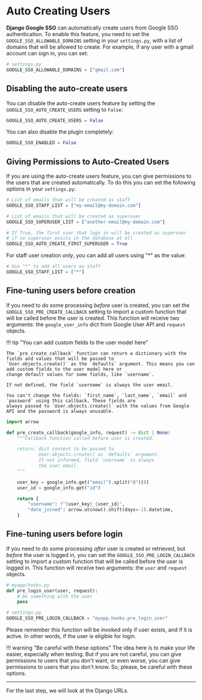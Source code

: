 # Auto Creating Users

**Django Google SSO** can automatically create users from Google SSO authentication. To enable this feature, you need to
set the `GOOGLE_SSO_ALLOWABLE_DOMAINS` setting in your `settings.py`, with a list of domains that will be allowed to create.
For example, if any user with a gmail account can sign in, you can set:

```python
# settings.py
GOOGLE_SSO_ALLOWABLE_DOMAINS = ["gmail.com"]
```

## Disabling the auto-create users

You can disable the auto-create users feature by setting the `GOOGLE_SSO_AUTO_CREATE_USERS` setting to `False`:

```python
GOOGLE_SSO_AUTO_CREATE_USERS = False
```

You can also disable the plugin completely:

```python
GOOGLE_SSO_ENABLED = False
```

## Giving Permissions to Auto-Created Users

If you are using the auto-create users feature, you can give permissions to the users that are created automatically. To do
this you can set the following options in your `settings.py`:

```python
# List of emails that will be created as staff
GOOGLE_SSO_STAFF_LIST = ["my-email@my-domain.com"]

# List of emails that will be created as superuser
GOOGLE_SSO_SUPERUSER_LIST = ["another-email@my-domain.com"]

# If True, the first user that logs in will be created as superuser
# if no superuser exists in the database at all
GOOGLE_SSO_AUTO_CREATE_FIRST_SUPERUSER = True
```

For staff user creation _only_, you can add all users using "*" as the value:

```python
# Use "*" to add all users as staff
GOOGLE_SSO_STAFF_LIST = ["*"]
```

## Fine-tuning users before creation

If you need to do some processing _before_ user is created, you can set the
`GOOGLE_SSO_PRE_CREATE_CALLBACK` setting to import a custom function that will be called before the user is created.
This function will receive two arguments: the `google_user_info` dict from Google User API and `request` objects.

!!! tip "You can add custom fields to the user model here"

    The `pre_create_callback` function can return a dictionary with the fields and values that will be passed to
    `User.objects.create()` as the `defaults` argument. This means you can add custom fields to the user model here or
    change default values for some fields, like `username`.

    If not defined, the field `username` is always the user email.

    You can't change the fields: `first_name`, `last_name`, `email` and `password` using this callback. These fields are
    always passed to `User.objects.create()` with the values from Google API and the password is always unusable.


```python
import arrow

def pre_create_callback(google_info, request) -> dict | None:
    """Callback function called before user is created.

    return: dict content to be passed to
            User.objects.create() as `defaults` argument.
            If not informed, field `username` is always
            the user email.
    """

    user_key = google_info.get("email").split("@")[0]
    user_id = google_info.get("id")

    return {
        "username": f"{user_key}_{user_id}",
        "date_joined": arrow.utcnow().shift(days=-1).datetime,
    }
```

## Fine-tuning users before login

If you need to do some processing _after_ user is created or retrieved,
but _before_ the user is logged in, you can set the
`GOOGLE_SSO_PRE_LOGIN_CALLBACK` setting to import a custom function that will be called before the user is logged in.
This function will receive two arguments: the `user` and `request` objects.

```python
# myapp/hooks.py
def pre_login_user(user, request):
    # Do something with the user
    pass

# settings.py
GOOGLE_SSO_PRE_LOGIN_CALLBACK = "myapp.hooks.pre_login_user"
```

Please remember this function will be invoked only if user exists, and if it is active.
In other words, if the user is eligible for login.


!!! warning "Be careful with these options"
    The idea here is to make your life easier, especially when testing. But if you are not careful, you can give
    permissions to users that you don't want, or even worse, you can give permissions to users that you don't know.
    So, please, be careful with these options.

---

For the last step, we will look at the Django URLs.
